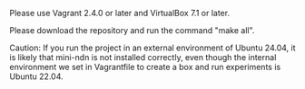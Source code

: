 Please use Vagrant 2.4.0 or later and VirtualBox 7.1 or later.

Please download the repository and run the command "make all".

Caution: If you run the project in an external environment of Ubuntu 24.04, it is likely that mini-ndn is not installed correctly, even though the internal environment we set in Vagrantfile to create a box and run experiments is Ubuntu 22.04.
